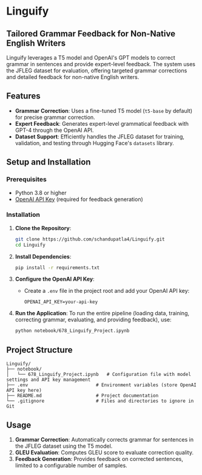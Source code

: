 
# Linguify
## Tailored Grammar Feedback for Non-Native English Writers

Linguify leverages a T5 model and OpenAI's GPT models to correct grammar in sentences and provide expert-level feedback. The system uses the JFLEG dataset for evaluation, offering targeted grammar corrections and detailed feedback for non-native English writers.

## Features
- **Grammar Correction**: Uses a fine-tuned T5 model (`t5-base` by default) for precise grammar correction.
- **Expert Feedback**: Generates expert-level grammatical feedback with GPT-4 through the OpenAI API.
- **Dataset Support**: Efficiently handles the JFLEG dataset for training, validation, and testing through Hugging Face's `datasets` library.

## Setup and Installation

### Prerequisites
- Python 3.8 or higher
- [OpenAI API Key](https://platform.openai.com/account/api-keys) (required for feedback generation)

### Installation

1. **Clone the Repository**:
   ```bash
   git clone https://github.com/schandupatla4/Linguify.git
   cd Linguify
   ```

2. **Install Dependencies**:
   ```bash
   pip install -r requirements.txt
   ```

3. **Configure the OpenAI API Key**:
   - Create a `.env` file in the project root and add your OpenAI API key:
     ```plaintext
     OPENAI_API_KEY=your-api-key
     ```

4. **Run the Application**:
   To run the entire pipeline (loading data, training, correcting grammar, evaluating, and providing feedback), use:
   ```bash
   python notebook/678_Linguify_Project.ipynb
   ```

## Project Structure

```
Linguify/
├── notebook/
│   └── 678_Linguify_Project.ipynb   # Configuration file with model settings and API key management
├── .env                         # Environment variables (store OpenAI API key here)
├── README.md                    # Project documentation
└── .gitignore                   # Files and directories to ignore in Git
```

## Usage

1. **Grammar Correction**: Automatically corrects grammar for sentences in the JFLEG dataset using the T5 model.
2. **GLEU Evaluation**: Computes GLEU score to evaluate correction quality.
3. **Feedback Generation**: Provides feedback on corrected sentences, limited to a configurable number of samples.


